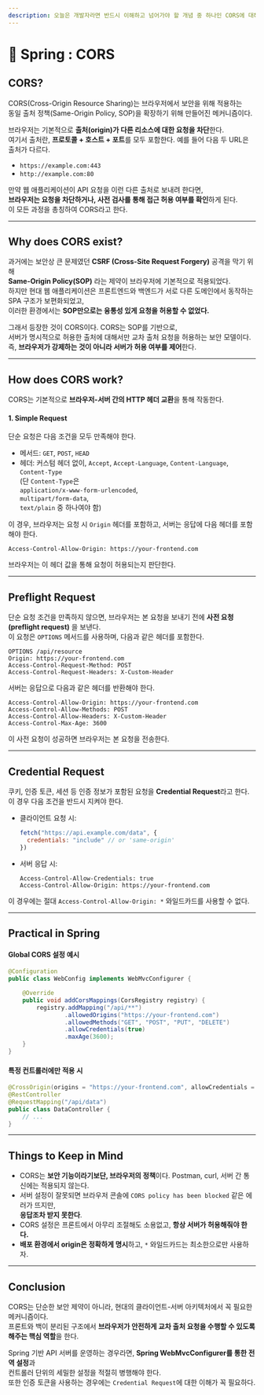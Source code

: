 ```yaml
---
description: 오늘은 개발자라면 반드시 이해하고 넘어가야 할 개념 중 하나인 CORS에 대해 알아보았다.
---
```


# 🤞 Spring : CORS

## CORS?

CORS(Cross-Origin Resource Sharing)는 브라우저에서 보안을 위해 적용하는 \
동일 출처 정책(Same-Origin Policy, SOP)을 확장하기 위해 만들어진 메커니즘이다.

브라우저는 기본적으로 **출처(origin)가 다른 리소스에 대한 요청을 차단**한다. \
여기서 출처란, **프로토콜 + 호스트 + 포트**를 모두 포함한다. 예를 들어 다음 두 URL은 출처가 다르다.

* `https://example.com:443`
* `http://example.com:80`

만약 웹 애플리케이션이 API 요청을 이런 다른 출처로 보내려 한다면, \
**브라우저는 요청을 차단하거나, 사전 검사를 통해 접근 허용 여부를 확인**하게 된다. \
이 모든 과정을 총칭하여 CORS라고 한다.

***

## Why does CORS exist?

과거에는 보안상 큰 문제였던 **CSRF (Cross-Site Request Forgery)** 공격을 막기 위해 \
**Same-Origin Policy(SOP)** 라는 제약이 브라우저에 기본적으로 적용되었다.\
하지만 현대 웹 애플리케이션은 프론트엔드와 백엔드가 서로 다른 도메인에서 동작하는 SPA 구조가 보편화되었고, \
이러한 환경에서는 **SOP만으로는 융통성 있게 요청을 허용할 수 없었다.**

그래서 등장한 것이 CORS이다. CORS는 SOP를 기반으로, \
서버가 명시적으로 허용한 출처에 대해서만 교차 출처 요청을 허용하는 보안 모델이다. \
즉, **브라우저가 강제하는 것이 아니라 서버가 허용 여부를 제어**한다.

***

## How does CORS work?

CORS는 기본적으로 **브라우저-서버 간의 HTTP 헤더 교환**을 통해 작동한다.

#### 1. Simple Request

단순 요청은 다음 조건을 모두 만족해야 한다.

* 메서드: `GET`, `POST`, `HEAD`
* 헤더: 커스텀 헤더 없이, `Accept`, `Accept-Language`, `Content-Language`, `Content-Type` \
  (단 `Content-Type`은 \
  `application/x-www-form-urlencoded`, \
  `multipart/form-data`, \
  `text/plain` 중 하나여야 함)

이 경우, 브라우저는 요청 시 `Origin` 헤더를 포함하고, 서버는 응답에 다음 헤더를 포함해야 한다.

```http
Access-Control-Allow-Origin: https://your-frontend.com
```

브라우저는 이 헤더 값을 통해 요청이 허용되는지 판단한다.

***

## Preflight Request

단순 요청 조건을 만족하지 않으면, 브라우저는 본 요청을 보내기 전에 **사전 요청(preflight request)** 을 보낸다.\
이 요청은 `OPTIONS` 메서드를 사용하며, 다음과 같은 헤더를 포함한다.

```http
OPTIONS /api/resource
Origin: https://your-frontend.com
Access-Control-Request-Method: POST
Access-Control-Request-Headers: X-Custom-Header
```

서버는 응답으로 다음과 같은 헤더를 반환해야 한다.

```http
Access-Control-Allow-Origin: https://your-frontend.com
Access-Control-Allow-Methods: POST
Access-Control-Allow-Headers: X-Custom-Header
Access-Control-Max-Age: 3600
```

이 사전 요청이 성공하면 브라우저는 본 요청을 전송한다.

***

## Credential Request

쿠키, 인증 토큰, 세션 등 인증 정보가 포함된 요청을 **Credential Request**라고 한다. \
이 경우 다음 조건을 반드시 지켜야 한다.

*   클라이언트 요청 시:

    ```js
    fetch("https://api.example.com/data", {
      credentials: "include" // or 'same-origin'
    })
    ```
*   서버 응답 시:

    ```http
    Access-Control-Allow-Credentials: true
    Access-Control-Allow-Origin: https://your-frontend.com
    ```

이 경우에는 절대 `Access-Control-Allow-Origin: *` 와일드카드를 사용할 수 없다.

***

## Practical in Spring

#### Global CORS 설정 예시

```java
@Configuration
public class WebConfig implements WebMvcConfigurer {

    @Override
    public void addCorsMappings(CorsRegistry registry) {
        registry.addMapping("/api/**")
                .allowedOrigins("https://your-frontend.com")
                .allowedMethods("GET", "POST", "PUT", "DELETE")
                .allowCredentials(true)
                .maxAge(3600);
    }
}
```

#### 특정 컨트롤러에만 적용 시

```java
@CrossOrigin(origins = "https://your-frontend.com", allowCredentials = "true")
@RestController
@RequestMapping("/api/data")
public class DataController {
    // ...
}
```

***

## Things to Keep in Mind

* CORS는 **보안 기능이라기보단, 브라우저의 정책**이다. Postman, curl, 서버 간 통신에는 적용되지 않는다.
* 서버 설정이 잘못되면 브라우저 콘솔에 `CORS policy has been blocked` 같은 에러가 뜨지만, \
  **응답조차 받지 못한다**.
* CORS 설정은 프론트에서 아무리 조절해도 소용없고, **항상 서버가 허용해줘야 한다.**
* **배포 환경에서 origin은 정확하게 명시**하고, `*` 와일드카드는 최소한으로만 사용하자.

***

## Conclusion

CORS는 단순한 보안 제약이 아니라, 현대의 클라이언트-서버 아키텍처에서 꼭 필요한 메커니즘이다. \
프론트와 백이 분리된 구조에서 **브라우저가 안전하게 교차 출처 요청을 수행할 수 있도록 해주는 핵심 역할**을 한다.

Spring 기반 API 서버를 운영하는 경우라면, **Spring WebMvcConfigurer를 통한 전역 설정**과 \
컨트롤러 단위의 세밀한 설정을 적절히 병행해야 한다.\
또한 인증 토큰을 사용하는 경우에는 `Credential Request`에 대한 이해가 꼭 필요하다.
